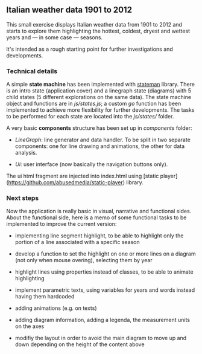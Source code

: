 ## Italian weather data 1901 to 2012

This small exercise displays Italian weather data from 1901 to 2012 and starts to explore them highlighting the hottest, coldest, dryest and wettest years and — in some case — seasons.

It's intended as a rough starting point for further investigations and developments.



### Technical details
A simple **state machine** has been implemented with [stateman](https://github.com/leeluolee/stateman) library.
There is an intro state (application cover) and a linegraph state (diagrams) with 5 child states (5 different explorations on the same data).
The state machine object and functions are in *js/states.js*; a custom *go* function has been implemented to achieve more flexibility for further developments.
The tasks to be performed for each state are located into the *js/states/* folder.

A very basic **components** structure has been set up in *components* folder: 

* *LineGraph*: line generator and data handler. To be split in two separate components: one for line drawing and animations, the other for data analysis. 

* *Ui*: user interface (now basically the navigation buttons only).

The ui html fragment are injected into index.html using [static player] (https://github.com/abusedmedia/static-player) library.

### Next steps
Now the application is really basic in visual, narrative and functional sides.
About the functional side, here is a memo of some functional tasks to be implemented to improve the current version:

* implementing line segment highlight, to be able to highlight only the portion of a line associated with a specific season 

* develop a function to set the highlight on one or more lines on a diagram (not only when mouse overing), selecting them by year

* highlight lines using properties instead of classes, to be able to animate highlighting

* implement parametric texts, using variables for years and words instead having them hardcoded

* adding animations (e.g. on texts)

* adding diagram information, adding a legenda, the measurement units on the axes

* modifiy the layout in order to avoid the main diagram to move up and down depending on the height of the content above
